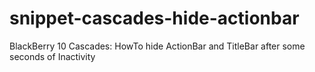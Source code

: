 snippet-cascades-hide-actionbar
===============================

BlackBerry 10 Cascades: HowTo hide ActionBar and TitleBar after some seconds of Inactivity